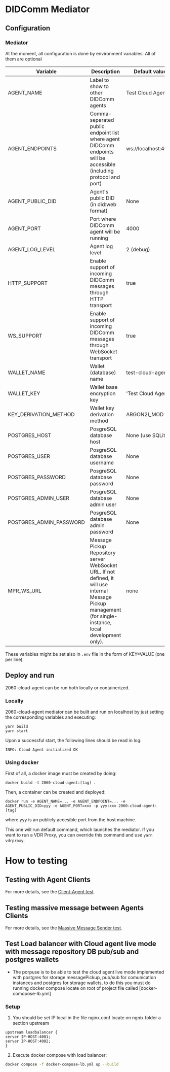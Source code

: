 # DIDComm Mediator

## Configuration

### Mediator

At the moment, all configuration is done by environment variables. All of them are optional

| Variable                | Description                                                                                                                                                   | Default value       |
| ----------------------- | ------------------------------------------------------------------------------------------------------------------------------------------------------------- | ------------------- |
| AGENT_NAME              | Label to show to other DIDComm agents                                                                                                                         | Test Cloud Agent    |
| AGENT_ENDPOINTS         | Comma-separated public endpoint list where agent DIDComm endpoints will be accessible (including protocol and port)                                           | ws://localhost:4000 |
| AGENT_PUBLIC_DID        | Agent's public DID (in did:web format)                                                                                                                        | None                |
| AGENT_PORT              | Port where DIDComm agent will be running                                                                                                                      | 4000                |
| AGENT_LOG_LEVEL         | Agent log level                                                                                                                                               | 2 (debug)           |
| HTTP_SUPPORT            | Enable support of incoming DIDComm messages through HTTP transport                                                                                            | true                |
| WS_SUPPORT              | Enable support of incoming DIDComm messages through WebSocket transport                                                                                       | true                |
| WALLET_NAME             | Wallet (database) name                                                                                                                                        | test-cloud-agent    |
| WALLET_KEY              | Wallet base encryption key                                                                                                                                    | 'Test Cloud Agent'  |
| KEY_DERIVATION_METHOD   | Wallet key derivation method                                                                                                                                  | ARGON2I_MOD         |
| POSTGRES_HOST           | PosgreSQL database host                                                                                                                                       | None (use SQLite)   |
| POSTGRES_USER           | PosgreSQL database username                                                                                                                                   | None                |
| POSTGRES_PASSWORD       | PosgreSQL database password                                                                                                                                   | None                |
| POSTGRES_ADMIN_USER     | PosgreSQL database admin user                                                                                                                                 | None                |
| POSTGRES_ADMIN_PASSWORD | PosgreSQL database admin password                                                                                                                             | None                |
| MPR_WS_URL              | Message Pickup Repository server WebSocket URL. If not defined, it will use internal Message Pickup management (for single-instance, local development only). | none                |

These variables might be set also in `.env` file in the form of KEY=VALUE (one per line).

## Deploy and run

2060-cloud-agent can be run both locally or containerized.

### Locally

2060-cloud-agent mediator can be built and run on localhost by just setting the corresponding variables and executing:

```
yarn build
yarn start
```

Upon a successful start, the following lines should be read in log:

```
INFO: Cloud Agent initialized OK
```

### Using docker

First of all, a docker image must be created by doing:

```
docker build -t 2060-cloud-agent:[tag] .
```

Then, a container can be created and deployed:

```
docker run -e AGENT_NAME=... -e AGENT_ENDPOINT=... -e AGENT_PUBLIC_DID=yyy -e AGENT_PORT=xxx -p yyy:xxx 2060-cloud-agent:[tag]
```

where yyy is an publicly accesible port from the host machine.

This one will run default command, which launches the mediator. If you want to run a VDR Proxy, you can override this command and use `yarn vdrproxy`.

# How to testing

## Testing with Agent Clients

For more details, see the [Client-Agent test](/src/test/Client-Agent/README.md).

## Testing massive message between Agents Clients

For more details, see the [Massive Message Sender test](/src/test/Send-Messages/README.md).

## Test Load balancer with Cloud agent live mode with message repository DB pub/sub and postgres wallets

- The porpuse is to be able to test the cloud agent live mode implemented with postgres for storage messagePickup, pub/sub for comunication instances and postgres for storage wallets, to do this you must do running docker compose locate on root of project file called [docker-comopose-lb.yml]

### Setup

1. You should be set IP local in the file nginx.conf locate on ngnix folder a section upstream

```
upstream loadbalancer {
server IP-HOST:4001;
server IP-HOST:4002;
}
```

2. Execute docker compose with load balancer:

```bash
docker compose -f docker-compose-lb.yml up --build
```
